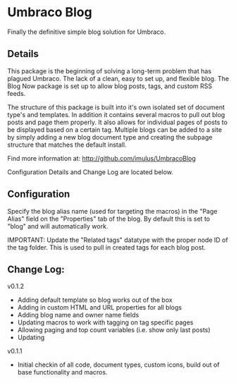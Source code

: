 Umbraco Blog
===========

Finally the definitive simple blog solution for Umbraco.

Details 
----------------------------------------

This package is the beginning of solving a long-term problem that has plagued Umbraco. The lack of a clean, easy to set up, and flexible blog. The Blog Now package is set up to allow blog posts, tags, and custom RSS feeds.

The structure of this package is built into it's own isolated set of document type's and templates. In addition it contains several macros to pull out blog posts and page them properly. It also allows for individual pages of posts to be displayed based on a certain tag. Multiple blogs can be added to a site by simply adding a new blog document type and creating the subpage structure that matches the default install.

Find more information at: http://github.com/imulus/UmbracoBlog 

Configuration Details and Change Log are located below.


Configuration
----------------------------------------
Specify the blog alias name (used for targeting the macros) in the "Page Alias" field on the "Properties" tab of the blog. By default this is set to "blog" and will automatically work.

IMPORTANT: Update the "Related tags" datatype with the proper node ID of the tag folder. This is used to pull in created tags for each blog post.
 

Change Log: 
----------------------------------------
v0.1.2 

- Adding default template so blog works out of the box
- Adding in custom HTML and URL properties for all blogs
- Adding blog name and owner name fields 
- Updating macros to work with tagging on tag specific pages 
- Allowing paging and top count variables (i.e. show only last posts)
- Updating 

v0.1.1 

- Initial checkin of all code, document types, custom icons, build out of base functionality and macros.